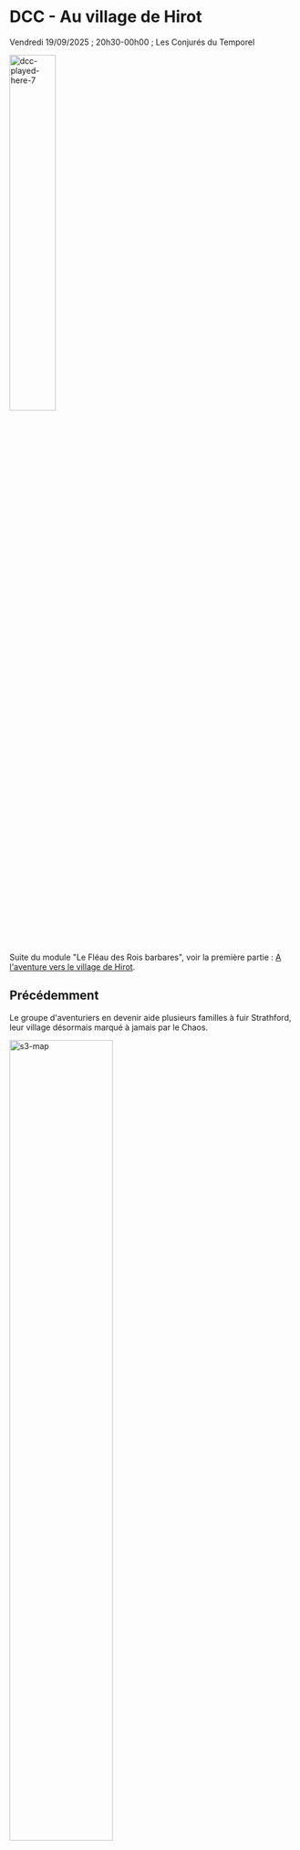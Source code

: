 # DCC - Au village de Hirot

Vendredi 19/09/2025 ; 20h30-00h00 ; Les Conjurés du Temporel

[<img alt="dcc-played-here-7" title ="DCC RPG played here 2025/09/19" src="./assets/DCC-Played-Here-2025-09-19-r.jpg" class="center" width="40%">](./assets/DCC-Played-Here-2025-09-19-r.jpg)

Suite du module "Le Fléau des Rois barbares", voir la première partie : [A l'aventure vers le village de Hirot](./dcc_cdt_2025_06_13).

## Précédemment

Le groupe d'aventuriers en devenir aide plusieurs familles à fuir Strathford, leur village désormais marqué à jamais par le Chaos. 

[<img alt="s3-map" title ="Strathford, Caerwynd et la Forteresse" src="./assets/strathford_hirot-r.jpg" class="center" width="60%">](./assets/strathford_hirot-r.jpg)

À la tombée de la nuit, ils arrivent aux portes de Hirot. 
Là, ils assistent à une procession inquiétante : des villageois, escortés de cavaliers en peaux de loup, mènent une jeune fille vers un autel de pierre pour un sacrifice censé apaiser un molosse infernal. 
Les aventuriers choisissent l'embuscade plutôt que l'intervention directe. 
Lorsque la créature surgit, le combat est chaotique, mais Britanice parvient à lui porter un coup décisif, dissipant le monstre dans une brume surnaturelle.

## Personnages et Joueurs

- Thomas
  - Britanice, Clerc de Pelagia (Fromagère)

- Evan
    - Erohye, Elfe (Avocat Elfe)

- Sacha
    - Willy Claude, Guerrier (Vidangeur de latrines)

- Eoghan
    - Ciarrior, Nain Mineur
    - Toska, Garde de Caravane

- Félix
    - Enoriel, Elfe Forestier
    - Talion, Coupeur de Bourses

### Héros au repos

- Evan - Vala, Voleur (Trappeur)
- Joseph - Nuruk, Halfelin (Teinturier Halfelin)
- Joseph - Thulan, Mage (Alchimiste)
- Sacha - Dollex, Collecteur d'Impots
- Sacha - Shul, Serrurier
- Thomas - Yttruyakin, Mage (Apprentie Magicienne)

## Périls et dangers

### Arrivée à Hirot

La jeune fille destinée à être offerte en sacrifice au molosse de Hirot, mais sauvée in extremis par les aspirants héros, se nomme Morgane Haverson. Elle est la fille de l’aubergiste Broegan Haverson, un homme robuste et respecté dans le village que tous appellent "le Taureau".

Son établissement, l’Enseigne de la Lance Tue-Loup, était autrefois un caravansérail isolé, bien avant que Hirot ne devienne un village. Il conserve encore les marques de ses origines rudes : des meurtrières sont taillées dans les volets, une lourde barre de fer permet de condamner la porte en cas de besoin, et des créneaux sont visibles sur les rebords de la toiture.

À la palissade qui ceint le village de Hirot, les aventuriers et leur caravane de fuyards sont accueillis avec méfiance par la garde de nuit, dirigée par Nothan le Jeune, un homme sévère, à la longue moustache et au regard féroce.

### L’Enseigne de La Lance Tue-Loup

L’accueil à l’auberge est empreint d’émotion. Broegan est infiniment reconnaissant envers ceux qui ont sauvé sa fille. Ils ont gagné sa gratitude éternelle et n’auront pas à payer le gîte ni le couvert durant tout leur séjour à l’Enseigne de la Lance Tue-Loup.
Lloré, le seul barde et conteur de Hirot, est présent pour distraire la foule. Il remercie lui aussi chaleureusement ceux qui lui ont ramené Morgane, sa promise.

La capacité défensive de la Lance Tue-Loup n’a pas échappé aux habitants de Hirot. Nombre d’entre eux ont pris l’habitude d’y passer leurs soirées et de dormir dans la salle commune. Comme chaque soir, une vingtaine de villageois s’y retrouvent pour partager un moment de répit. Ils jouent aux dés, boivent un peu, tentant d’oublier la bête qui rôde à leurs portes.

Parmi eux se trouve Enoriel, un elfe forestier récemment installé au village. Intrigué par les aventuriers et leur histoire, il observe avec attention. Ciarrior, un mineur nain, est également captivé par leurs récits. Se présentant comme chasseur de trésors, il cherche des compagnons pour explorer les collines au nord, où reposerait la tombe d’un ancien roi barbare, l’Ulfheonar, qui aurait possédé une lance magique capable de tuer le molosse. Ciarrior affirme avoir localisé l’emplacement de cette sépulture.

Talion, un coupeur de bourses au fond plutôt honnête, est aussi présent. Habitué du Repaire des Trois Rats, un bouge douteux situé à l’autre bout du village, il a été convaincu par Enoriel de venir à l’auberge ce soir.

Le groupe est complété par Toska, un garde de caravane aguerri aux dangers des routes. Recruté par Willy Claude au départ de Strathford, il veille sur ceux qui ont choisi de fuir le village, désormais en proie à la corruption du Chaos. Toska était un ami proche de Giken, son éternel compagnon de voyage, tombé en combattant les hommes-bêtes lors de l’assaut sur la ziggourat de la Forteresse des Seigneurs du Chaos.

Le rez-de-chaussée de la Lance Tue-Loup abrite une vaste salle commune où l’on sert à boire et à manger. Une grande lance est suspendue au-dessus du bar : une réplique de la légendaire arme de l’Ulfheonar. La soirée se déroule dans une ambiance malgré tout festive, bien que chacun reste conscient du péril que représente le molosse.

Il est de notoriété publique que le molosse guérit de ses blessures durant le jour, et revient aussi puissant la nuit suivante.

L’alcool aidant, les langues se délient. Certains affirment que le jarl et ses thegns n’ont pas la moindre idée de la manière de vaincre la créature.

Tous les trois jours, la population de Hirot se réunit sur la place du village, où l’on tire au sort celui ou celle qui sera sacrifié au molosse. Le jarl Holgwig et Sylle Ru, son éminence grise, orchestrent cette sinistre cérémonie.

### Quelques emplètes au village

Le village de Hirot, bien que modeste, dispose de plusieurs commerces essentiels, dont la forge du maître forgeron Hael la Cigogne, réputé pour la qualité de ses armes et armures. Willy Claude et Britanice s'y rendent pour faire quelques achats, accompagnés par Ciarrior et Talion qui connaissent bien l'artisan.

Sur la place du village, une cassette verrouillée par un cadenas repose sur un court poteau de bois, en son centre. Une bannière en lambeaux, représentant un loup noir rampant, pend tristement au-dessus du coffre. C’est là que sont tirés au sort ceux qui seront sacrifiés au molosse.

De l’autre côté de la place se dresse la chapelle de Justicia. Ce modeste lieu de culte est l’un des rares bâtiments de Hirot entièrement construit en pierre. Le vitrail en rosace, surplombant la nef, représente Justicia affrontant un molosse-démon, brandissant un grand marteau de guerre.

Le père Beacom, clerc voué à Justicia, est convaincu que le molosse est un châtiment divin, infligé pour les péchés du village. Il est assisté de deux acolytes (frère Aker et frère Haams) ayant fait vœu de silence. Ils suivent le père lorsqu’il arpente les rues, se flagellant pour expier leurs fautes et celles de la communauté.

En rendant visite à ses anciens acolytes du Repaire des Trois Rats, un bouge mal famé tenu par le sinistre Maître Jenks et son gang, Talion entend une rumeur sur la disparition des frères Kej, Stein et Ilham. Ils auraient découvert un trésor digne d’un roi, caché dans les collines au nord de Hirot, avant de partir pour les contrées du sud.

De retour à l’auberge, les aventuriers croisent Broegan 
Haverson, en pleine discussion avec trois des hommes du jarl, les thegns Ofenloch, Kreig et Orioc. Ils semblent tendus et nerveux. Les thegns sont les membres de la suite du jarl Holgwig, ses guerriers d’élite.

Après leur départ, Broegan confie aux aventuriers son inquiétude : les hommes du jarl sont venus l’interroger sur Morgane, sa fille, et sur les circonstances de son sauvetage. Il redoute que le jarl découvre qu’elle a été sauvée par des étrangers, ce qui pourrait lui attirer des ennuis.

### La tombe de l’Ulfheonar

Guidés par Ciarrior, le mineur nain promis à une carrière de chasseur de trésors, les aventuriers se rendent à la tombe de l’Ulfheonar, enfouie dans les collines au nord de Hirot.

Selon certains récits, la sépulture d’un ancien chef de guerre barbare serait dissimulée dans ces hauteurs. Ce roi des temps anciens, surnommé le Tueur de Loups, aurait été un redoutable combattant. Les légendes racontent qu’il possédait une lance magique capable de tuer le molosse, ainsi qu’un bouclier enchanté apte à repousser ses assauts. Les bardes le nomment l’Ulfheonar. Dans les temps anciens, les tribus sauvages vénéraient un esprit de loup maléfique, auquel elles offraient des sacrifices dans une fosse perdue au cœur des tourbières basses. L’Ulfheonar aurait mis fin à ces rituels sanglants en terrassant l’esprit du loup grâce à sa lance magique. 

Après moins de deux kilomètres de marche, la forêt s’interrompt en bordure d’une pente escarpée, révélant une étroite vallée en contrebas. Au milieu de la vallée se trouve un tumulus de terre recouvert d’herbes hautes ayant la forme d’un serpent.

Deux cours d’eau argentés dévalent de chaque côté de la butte serpentine, se rejoignant pour former une mare scintillante et peu profonde au niveau de la tête de l’énorme
tumulus. De l’autre côté de la mare, enchâssée dans le monticule de terre, se trouve une grande pierre circulaire décorée de spirales serpentines usées par le temps.

Impossible de faire bouger la pierre, même à plusieurs.

Une inspection attentive du lit du cours d’eau situé à l’est révèle un endroit où le courant a érodé la berge, créant une étroite fissure dans les pierres. Cette fissure mène à une pièce qui s’est partiellement effondrée : de grandes dalles de pierre qui supportaient autrefois le plafond sont désormais inclinées vers l’intérieur sous le poids de la terre située au-dessus. Des débris se sont empilés au centre de la pièce.

Cette pièce débouche sur un couloir qui mène d'un côté à une pièce plus large au plafond bas. Le sol y est dallé de pierres et descend en pente raide depuis les quatre murs  jusqu’à une fosse obscure au centre de la pièce.

Au milieu du couloir, deux escaliers de pierre s’enfoncent dans l’obscurité, l’un vers la gauche, l’autre vers la droite.

De l’autre côté, une grande pièce rectangulaire s’ouvre devant les aventuriers. De grandes dalles de pierre soutiennent un plafond assez haut. Trois longues marches
descendent vers le sol de l’antichambre. Deux braseros de bronze martelé sont disposés devant une imposante porte de pierre au bout de la pièce.

Des centaines de runes en spirale sont sculptées sur la porte et semblent tournoyer à l’infini. L’image d’un loup énorme terrassé par un serpent est gravée au-dessus du portail.

Le sol est couvert de ce qui semble être des milliers de fines bandelettes translucides de parchemin. Ces bandelettes séchées et craquelées sont en réalité les peaux d’un nombre
incalculable de serpents !

En observant attentivement la porte, les aventuriers remarquent que le portail a été fixé dans le sol et ensuite lesté par en haut, condamnant le passage pour l’éternité. La dalle ne peut pas être déplacée par la
force de simples mortels, mais si elle venait à être détruite d’une manière ou d’une autre, le plafond laisserait choir plusieurs tonnes de pierre et de terre.

En entrant dans cette pièce, les aventuriers ont allumé
les braseros qui entourent l'impressionante porte. Après un certain temps passé, certains remarquent alors que la fumée du feu ne s’accumule pas dans la pièce, mais s’échappe par le conduit caché situé au-dessus de l’entrée de la pièce...